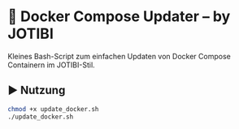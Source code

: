 # 🐳 Docker Compose Updater – by JOTIBI

Kleines Bash-Script zum einfachen Updaten von Docker Compose Containern im JOTIBI-Stil.

## ▶️ Nutzung

```bash
chmod +x update_docker.sh
./update_docker.sh
